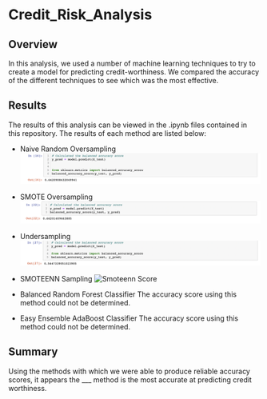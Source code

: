 # Credit_Risk_Analysis

## Overview

In this analysis, we used a number of machine learning techniques to try to create a model for predicting credit-worthiness. We compared the accuracy of the different techniques to see which was the most effective. 

## Results

The results of this analysis can be viewed in the .ipynb files contained in this repository. The results of each method are listed below: 

- Naive Random Oversampling
![Naive Score](Resources/naive_acc_score.png)

- SMOTE Oversampling
![Smote Score](Resources/smote_acc_score.png)

- Undersampling
![Under Score](Resources/under_acc_score.png)

- SMOTEENN Sampling
![Smoteenn Score](Resources/smoteenn_acc_score)

- Balanced Random Forest Classifier
The accuracy score using this method could not be determined. 

- Easy Ensemble AdaBoost Classifier
The accuracy score using this method could not be determined. 

## Summary

Using the methods with which we were able to produce reliable accuracy scores, it appears the ___ method is the most accurate at predicting credit worthiness. 
